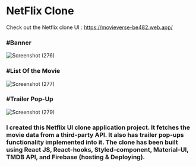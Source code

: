 <h1 style={{font size=3rem}}>NetFlix Clone</h1>

Check out the Netflix clone UI : https://movieverse-be482.web.app/
<h3> #Banner </h3>

![Screenshot (276)](https://user-images.githubusercontent.com/102823769/176610769-1c90d1e0-ee0f-4d9e-8a30-960fcd95caac.png)

<h3> #List Of the Movie </h3>

![Screenshot (277)](https://user-images.githubusercontent.com/102823769/176611209-816602b1-d0b2-4b9b-992e-0c6255a2da01.png)

<h3> #Trailer Pop-Up </h3>

![Screenshot (279)](https://user-images.githubusercontent.com/102823769/176612203-f069fcb5-aaaf-4a21-8225-6527e2f86cdd.png)

<h3>I created this Netflix UI clone application project. It fetches the movie data from a third-party API. It also has trailer pop-ups functionality implemented into it. The clone has been built using React JS, React-hooks, Styled-component, Material-UI, TMDB API, and Firebase (hosting & Deploying).</h3>

